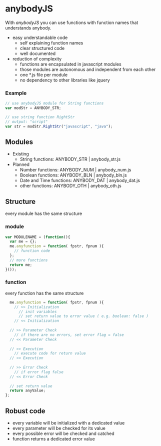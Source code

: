 # anybodyJS

With *anybodyJS* you can use functions with function names that understands anybody. 
* easy understandable code 
  * self explaining function names
  * clear structured code
  * well documented
* reduction of complexity
  * functions are encapsulated in javascript modules
  * those modules are autonomous and independent from each other
  * one *.js file per module
  * no dependency to other libraries like jquery
 
### Example
```js
// use anybodyJS module for String functions 
var modStr = ANYBODY_STR;

// use string function RightStr
// output: "script"
var str = modStr.RightStr("javascript", "java");
```

## Modules
* Existing
  * String functions:  ANYBODY_STR | anybody_str.js
* Planned
  * Number functions:  ANYBODY_NUM | anybody_num.js
  * Boolean functions: ANYBODY_BLN | anybody_bln.js
  * Date and Time functions: ANYBODY_DAT | anybody_dat.js
  * other functions: ANYBODY_OTH | anybody_oth.js
  

## Structure
every module has the same structure
### module
```js
var MODULENAME = (function(){
  var me = {};
  me.anyfunction = function( fpstr, fpnum ){
    // function code
  };
  // more functions
  return me;
}());
```

### function
every function has the same structure
```js
  me.anyfunction = function( fpstr, fpnum ){
    // >> Initialization
      // init variables
      // set return value to error value ( e.g. boolean: false )
    // << Initialization
  
  // >> Parameter Check
    // if there are no errors, set error flag = false
  // << Parameter Check
  
  // >> Execution
    // execute code for return value
  // << Execution
  
  // >> Error Check
    // if error flag false
  // << Error Check
  
  // set return value
  return anyValue;
};
```

## Robust code
* every variable will be initialized with a dedicated value
* every parameter will be checked for its value
* every possible error will be checked and catched
* function returns a dedicated error value
